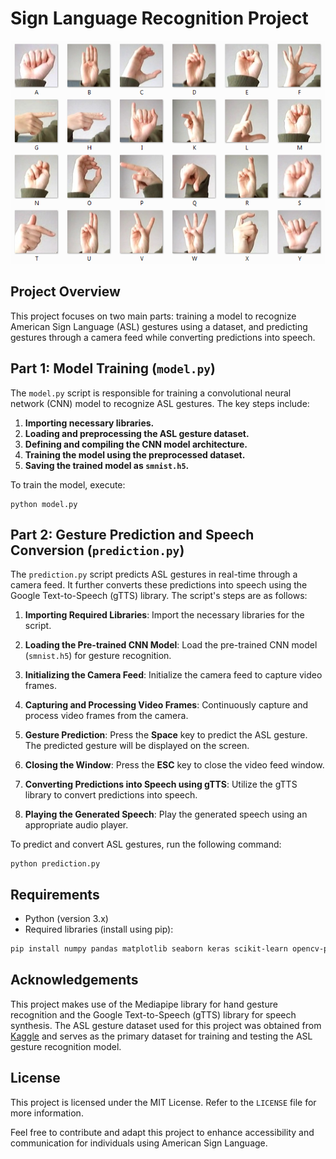 # Sign Language Recognition Project

![ASL Gesture](sign_mnist/asl_sign.png)

## Project Overview

This project focuses on two main parts: training a model to recognize American Sign Language (ASL) gestures using a dataset, and predicting gestures through a camera feed while converting predictions into speech.

## Part 1: Model Training (`model.py`)

The `model.py` script is responsible for training a convolutional neural network (CNN) model to recognize ASL gestures. The key steps include:

1. **Importing necessary libraries.**
2. **Loading and preprocessing the ASL gesture dataset.**
3. **Defining and compiling the CNN model architecture.**
4. **Training the model using the preprocessed dataset.**
5. **Saving the trained model as `smnist.h5`.**

To train the model, execute:

```
python model.py
```

## Part 2: Gesture Prediction and Speech Conversion (`prediction.py`)

The `prediction.py` script predicts ASL gestures in real-time through a camera feed. It further converts these predictions into speech using the Google Text-to-Speech (gTTS) library. The script's steps are as follows:

1. **Importing Required Libraries**: Import the necessary libraries for the script.

2. **Loading the Pre-trained CNN Model**: Load the pre-trained CNN model (`smnist.h5`) for gesture recognition.

3. **Initializing the Camera Feed**: Initialize the camera feed to capture video frames.

4. **Capturing and Processing Video Frames**: Continuously capture and process video frames from the camera.

5. **Gesture Prediction**: Press the **Space** key to predict the ASL gesture. The predicted gesture will be displayed on the screen.

6. **Closing the Window**: Press the **ESC** key to close the video feed window.

7. **Converting Predictions into Speech using gTTS**: Utilize the gTTS library to convert predictions into speech.

8. **Playing the Generated Speech**: Play the generated speech using an appropriate audio player.


To predict and convert ASL gestures, run the following command:


```
python prediction.py
```

## Requirements

- Python (version 3.x)
- Required libraries (install using pip):

```bash
pip install numpy pandas matplotlib seaborn keras scikit-learn opencv-python mediapipe gTTS
```

## Acknowledgements

This project makes use of the Mediapipe library for hand gesture recognition and the Google Text-to-Speech (gTTS) library for speech synthesis. The ASL gesture dataset used for this project was obtained from [Kaggle](https://www.kaggle.com/datasets/datamunge/sign-language-mnist) and serves as the primary dataset for training and testing the ASL gesture recognition model.

## License

This project is licensed under the MIT License. Refer to the `LICENSE` file for more information.

Feel free to contribute and adapt this project to enhance accessibility and communication for individuals using American Sign Language.
